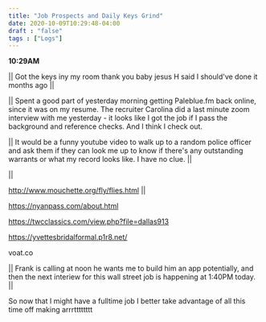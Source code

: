 ```yaml
---
title: "Job Prospects and Daily Keys Grind"
date: 2020-10-09T10:29:48-04:00
draft : "false"
tags : ["Logs"]
---
```


<!--more-->

**10:29AM**

|| Got the keys iny my room thank you baby jesus H said I should've done it months ago ||



|| Spent a good part of yesterday morning getting Paleblue.fm back online, since it was on my resume. The recruiter Carolina did a last minute zoom interview with me yesterday - it looks like I got the job if I pass the background and reference checks. And I think I check out.

|| It would be a funny youtube video to walk up to a random police officer and ask them if they can look me up to know if there's any outstanding warrants or what my record looks like. I have no clue.   ||

||


http://www.mouchette.org/fly/flies.html ||

https://nyanpass.com/about.html


https://twcclassics.com/view.php?file=dallas913

https://yvettesbridalformal.p1r8.net/

voat.co 

|| Frank is calling at noon he wants me to build him an app potentially, and then the next interiew for this wall street job is happening at 1:40PM today.  ||



So now that I might have a fulltime job I better take advantage of all this time off making arrrtttttttt

<!--

| Dailies        | Questions           | Answers  |
| ------------- |:-------------:| -----:|
| Read()      | *What did you read?* | X |
| Write()      | *What did you write?*      |   X |
| Create() | *What did you make?*      |    X |
| Exercise() | *Dance workout (or otherwise?)*      |    X |
| Audio() | *You recorded what:*      |    X |
| Video() | *You filmed what:*      |    X |
| Finish() | *You bounced what track:*      |    X |
| Live() | *You sang what live:*      |    X |
| Finish2() | *You made what visuals*      |    X |
| Phone() | *You called who:*      |    X |
| Share() | *Uploaded what to archive:*      |    X |
| PBD() | *You did what for PBD?*      |    X |
| Web() | *You did what to POLIW.AT?*      |    X |
| Love&Legacy() | *You did what for friends/fam?*      |    X |
| God() | *You're grateful for what?*      |    X |
<sub>v1.0</sub>

 -->

